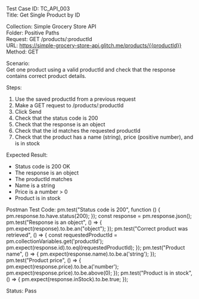 Test Case ID: TC_API_003  
Title: Get Single Product by ID

Collection: Simple Grocery Store API  
Folder: Positive Paths  
Request: GET /products/:productId  
URL: https://simple-grocery-store-api.glitch.me/products/{{productId}}  
Method: GET

Scenario:  
Get one product using a valid productId and check that the response contains correct product details.

Steps:  
1. Use the saved productId from a previous request  
2. Make a GET request to /products/:productId  
3. Click Send  
4. Check that the status code is 200  
5. Check that the response is an object  
6. Check that the id matches the requested productId  
7. Check that the product has a name (string), price (positive number), and is in stock

Expected Result:  
- Status code is 200 OK  
- The response is an object  
- The productId matches  
- Name is a string  
- Price is a number > 0  
- Product is in stock

Postman Test Code:
pm.test("Status code is 200", function () {
    pm.response.to.have.status(200);
});
const response = pm.response.json();
pm.test("Response is an object", () => {   
    pm.expect(response).to.be.an("object");
});
pm.test("Correct product was retrieved", () => {
    const requestedProductId = pm.collectionVariables.get('productId');
    pm.expect(response.id).to.eql(requestedProductId);
});
pm.test("Product name", () => {
    pm.expect(response.name).to.be.a('string');
});
pm.test("Product price", () => {
    pm.expect(response.price).to.be.a('number');
    pm.expect(response.price).to.be.above(0);
});
pm.test("Product is in stock", () => {
    pm.expect(response.inStock).to.be.true;
});

Status: Pass
